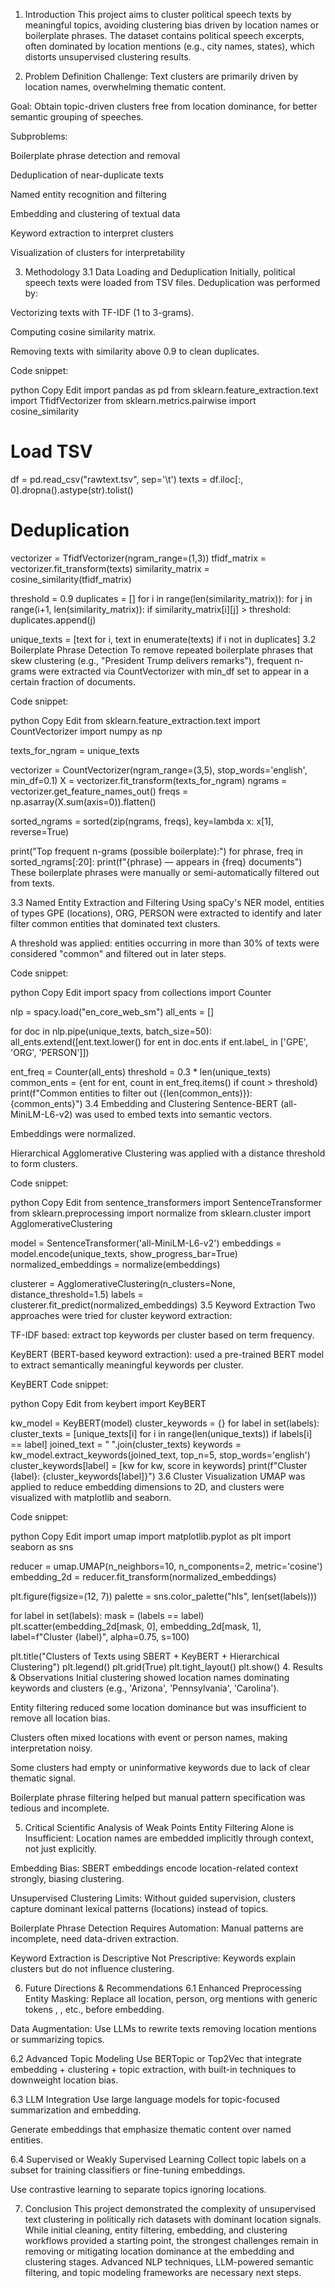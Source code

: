 1. Introduction
This project aims to cluster political speech texts by meaningful topics, avoiding clustering bias driven by location names or boilerplate phrases. The dataset contains political speech excerpts, often dominated by location mentions (e.g., city names, states), which distorts unsupervised clustering results.

2. Problem Definition
Challenge: Text clusters are primarily driven by location names, overwhelming thematic content.

Goal: Obtain topic-driven clusters free from location dominance, for better semantic grouping of speeches.

Subproblems:

Boilerplate phrase detection and removal

Deduplication of near-duplicate texts

Named entity recognition and filtering

Embedding and clustering of textual data

Keyword extraction to interpret clusters

Visualization of clusters for interpretability

3. Methodology
3.1 Data Loading and Deduplication
Initially, political speech texts were loaded from TSV files. Deduplication was performed by:

Vectorizing texts with TF-IDF (1 to 3-grams).

Computing cosine similarity matrix.

Removing texts with similarity above 0.9 to clean duplicates.

Code snippet:

python
Copy
Edit
import pandas as pd
from sklearn.feature_extraction.text import TfidfVectorizer
from sklearn.metrics.pairwise import cosine_similarity

# Load TSV
df = pd.read_csv("rawtext.tsv", sep='\t')
texts = df.iloc[:, 0].dropna().astype(str).tolist()

# Deduplication
vectorizer = TfidfVectorizer(ngram_range=(1,3))
tfidf_matrix = vectorizer.fit_transform(texts)
similarity_matrix = cosine_similarity(tfidf_matrix)

threshold = 0.9
duplicates = []
for i in range(len(similarity_matrix)):
    for j in range(i+1, len(similarity_matrix)):
        if similarity_matrix[i][j] > threshold:
            duplicates.append(j)

unique_texts = [text for i, text in enumerate(texts) if i not in duplicates]
3.2 Boilerplate Phrase Detection
To remove repeated boilerplate phrases that skew clustering (e.g., "President Trump delivers remarks"), frequent n-grams were extracted via CountVectorizer with min_df set to appear in a certain fraction of documents.

Code snippet:

python
Copy
Edit
from sklearn.feature_extraction.text import CountVectorizer
import numpy as np

texts_for_ngram = unique_texts

vectorizer = CountVectorizer(ngram_range=(3,5), stop_words='english', min_df=0.1)
X = vectorizer.fit_transform(texts_for_ngram)
ngrams = vectorizer.get_feature_names_out()
freqs = np.asarray(X.sum(axis=0)).flatten()

sorted_ngrams = sorted(zip(ngrams, freqs), key=lambda x: x[1], reverse=True)

print("Top frequent n-grams (possible boilerplate):")
for phrase, freq in sorted_ngrams[:20]:
    print(f"{phrase} — appears in {freq} documents")
These boilerplate phrases were manually or semi-automatically filtered out from texts.

3.3 Named Entity Extraction and Filtering
Using spaCy's NER model, entities of types GPE (locations), ORG, PERSON were extracted to identify and later filter common entities that dominated text clusters.

A threshold was applied: entities occurring in more than 30% of texts were considered "common" and filtered out in later steps.

Code snippet:

python
Copy
Edit
import spacy
from collections import Counter

nlp = spacy.load("en_core_web_sm")
all_ents = []

for doc in nlp.pipe(unique_texts, batch_size=50):
    all_ents.extend([ent.text.lower() for ent in doc.ents if ent.label_ in ['GPE', 'ORG', 'PERSON']])

ent_freq = Counter(all_ents)
threshold = 0.3 * len(unique_texts)
common_ents = {ent for ent, count in ent_freq.items() if count > threshold}
print(f"Common entities to filter out ({len(common_ents)}): {common_ents}")
3.4 Embedding and Clustering
Sentence-BERT (all-MiniLM-L6-v2) was used to embed texts into semantic vectors.

Embeddings were normalized.

Hierarchical Agglomerative Clustering was applied with a distance threshold to form clusters.

Code snippet:

python
Copy
Edit
from sentence_transformers import SentenceTransformer
from sklearn.preprocessing import normalize
from sklearn.cluster import AgglomerativeClustering

model = SentenceTransformer('all-MiniLM-L6-v2')
embeddings = model.encode(unique_texts, show_progress_bar=True)
normalized_embeddings = normalize(embeddings)

clusterer = AgglomerativeClustering(n_clusters=None, distance_threshold=1.5)
labels = clusterer.fit_predict(normalized_embeddings)
3.5 Keyword Extraction
Two approaches were tried for cluster keyword extraction:

TF-IDF based: extract top keywords per cluster based on term frequency.

KeyBERT (BERT-based keyword extraction): used a pre-trained BERT model to extract semantically meaningful keywords per cluster.

KeyBERT Code snippet:

python
Copy
Edit
from keybert import KeyBERT

kw_model = KeyBERT(model)
cluster_keywords = {}
for label in set(labels):
    cluster_texts = [unique_texts[i] for i in range(len(unique_texts)) if labels[i] == label]
    joined_text = " ".join(cluster_texts)
    keywords = kw_model.extract_keywords(joined_text, top_n=5, stop_words='english')
    cluster_keywords[label] = [kw for kw, score in keywords]
    print(f"Cluster {label}: {cluster_keywords[label]}")
3.6 Cluster Visualization
UMAP was applied to reduce embedding dimensions to 2D, and clusters were visualized with matplotlib and seaborn.

Code snippet:

python
Copy
Edit
import umap
import matplotlib.pyplot as plt
import seaborn as sns

reducer = umap.UMAP(n_neighbors=10, n_components=2, metric='cosine')
embedding_2d = reducer.fit_transform(normalized_embeddings)

plt.figure(figsize=(12, 7))
palette = sns.color_palette("hls", len(set(labels)))

for label in set(labels):
    mask = (labels == label)
    plt.scatter(embedding_2d[mask, 0], embedding_2d[mask, 1], label=f"Cluster {label}", alpha=0.75, s=100)

plt.title("Clusters of Texts using SBERT + KeyBERT + Hierarchical Clustering")
plt.legend()
plt.grid(True)
plt.tight_layout()
plt.show()
4. Results & Observations
Initial clustering showed location names dominating keywords and clusters (e.g., 'Arizona', 'Pennsylvania', 'Carolina').

Entity filtering reduced some location dominance but was insufficient to remove all location bias.

Clusters often mixed locations with event or person names, making interpretation noisy.

Some clusters had empty or uninformative keywords due to lack of clear thematic signal.

Boilerplate phrase filtering helped but manual pattern specification was tedious and incomplete.

5. Critical Scientific Analysis of Weak Points
Entity Filtering Alone is Insufficient: Location names are embedded implicitly through context, not just explicitly.

Embedding Bias: SBERT embeddings encode location-related context strongly, biasing clustering.

Unsupervised Clustering Limits: Without guided supervision, clusters capture dominant lexical patterns (locations) instead of topics.

Boilerplate Phrase Detection Requires Automation: Manual patterns are incomplete, need data-driven extraction.

Keyword Extraction is Descriptive Not Prescriptive: Keywords explain clusters but do not influence clustering.

6. Future Directions & Recommendations
6.1 Enhanced Preprocessing
Entity Masking: Replace all location, person, org mentions with generic tokens <LOCATION>, <PERSON>, etc., before embedding.

Data Augmentation: Use LLMs to rewrite texts removing location mentions or summarizing topics.

6.2 Advanced Topic Modeling
Use BERTopic or Top2Vec that integrate embedding + clustering + topic extraction, with built-in techniques to downweight location bias.

6.3 LLM Integration
Use large language models for topic-focused summarization and embedding.

Generate embeddings that emphasize thematic content over named entities.

6.4 Supervised or Weakly Supervised Learning
Collect topic labels on a subset for training classifiers or fine-tuning embeddings.

Use contrastive learning to separate topics ignoring locations.

7. Conclusion
This project demonstrated the complexity of unsupervised text clustering in politically rich datasets with dominant location signals. While initial cleaning, entity filtering, embedding, and clustering workflows provided a starting point, the strongest challenges remain in removing or mitigating location dominance at the embedding and clustering stages. Advanced NLP techniques, LLM-powered semantic filtering, and topic modeling frameworks are necessary next steps.
